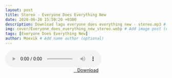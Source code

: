 ```yaml
---
layout: post
title: Stereo - Everyone Does Everything New
date: 2020-06-20 15:59:20 +0300
description: Download lagu everyone does everything new - stereo.mp3 # Add post description (optional)
img: cover/Everyone_does_everything_new_stereo.webp # Add image post (optional)
tags: [Everyone Does Everything New]
author: Moexik # Add name author (optional)
---
```


<audio class='js-player' style="--plyr-color-main: #212121;" controls>
<source src="https://drive.google.com/uc?authuser=0&id=1Rh_pul9gQ3iPhvmGxHuIHyp6VuYnLlff&export=download" type="audio/mp3">
</audio><br />

<center>
<a href="/dl/stereo-everyonedoeseverythingnew/" ><i class="fa fa-caret-down" aria-hidden="true"></i>&nbsp; &nbsp;Download</a>
</center><br />
